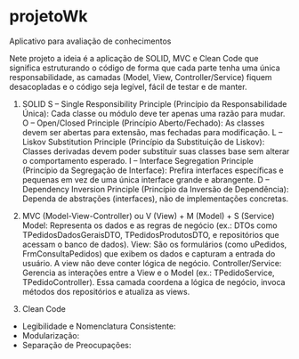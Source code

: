 # projetoWk
Aplicativo para avaliação de conhecimentos

Nete projeto a ideia é a aplicação de SOLID, MVC e Clean Code que significa estruturando o código de forma 
que cada parte tenha uma única responsabilidade, as camadas (Model, View, Controller/Service)       fiquem 
desacopladas e o código seja legível, fácil de testar e de manter. 

1. SOLID
S – Single Responsibility Principle (Princípio da Responsabilidade Única):
    Cada classe ou módulo deve ter apenas uma razão para mudar.
O – Open/Closed Principle (Princípio Aberto/Fechado):
    As classes devem ser abertas para extensão, mas fechadas para modificação.
L – Liskov Substitution Principle (Princípio da Substituição de Liskov):
    Classes derivadas devem poder substituir suas classes base sem alterar o comportamento esperado.
I – Interface Segregation Principle (Princípio da Segregação de Interface):
    Prefira interfaces específicas e pequenas em vez de uma única interface grande e abrangente.
D – Dependency Inversion Principle (Princípio da Inversão de Dependência):
    Dependa de abstrações (interfaces), não de implementações concretas.

2. MVC (Model-View-Controller) ou V (View) + M (Model) + S (Service)
Model:
Representa os dados e as regras de negócio (ex.: DTOs como TPedidosDadosGeraisDTO, TPedidosProdutosDTO, e repositórios que acessam o banco de dados).
View:
São os formulários (como uPedidos, FrmConsultaPedidos) que exibem os dados e capturam a entrada do usuário. A view não deve conter lógica de negócio.
Controller/Service:
Gerencia as interações entre a View e o Model (ex.: TPedidoService, TPedidoController). Essa camada coordena a lógica de negócio, invoca métodos  dos 
repositórios e atualiza as views.

3. Clean Code
- Legibilidade e Nomenclatura Consistente:
- Modularização:
- Separação de Preocupações:


